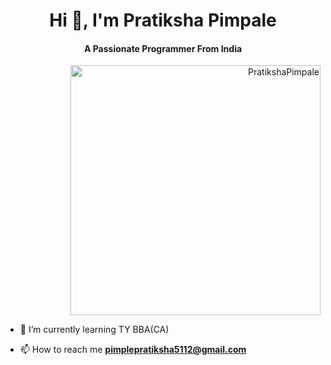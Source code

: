 <h1 align="center">Hi 👋, I'm Pratiksha Pimpale</h1>
<h4 align="center">A Passionate Programmer From India</h4>

<p align="right"> <img src="https://www.google.com/url?sa=i&url=https%3A%2F%2Fwww.freepik.com%2Ffree-photos-vectors%2Fcartoon-programmer-girl&psig=AOvVaw3O3NIz5vJpvcsGo17d-OfX&ust=1722270341769000&source=images&cd=vfe&opi=89978449&ved=0CBEQjRxqFwoTCPiymaOTyocDFQAAAAAdAAAAABAg" alt="PratikshaPimpale" width="400"/> </p>

- 🌱 I’m currently learning TY BBA(CA)

- 📫 How to reach me **pimplepratiksha5112@gmail.com**

